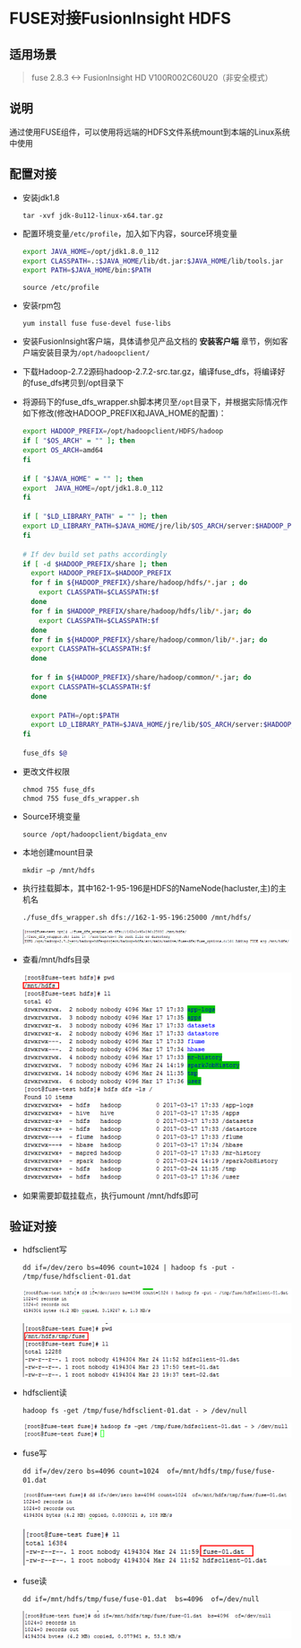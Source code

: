 # FUSE对接FusionInsight HDFS

## 适用场景

> fuse 2.8.3 <-> FusionInsight HD V100R002C60U20（非安全模式）

## 说明

通过使用FUSE组件，可以使用将远端的HDFS文件系统mount到本端的Linux系统中使用

## 配置对接

* 安装jdk1.8
  ```
  tar -xvf jdk-8u112-linux-x64.tar.gz
  ```

* 配置环境变量`/etc/profile`，加入如下内容，source环境变量
  ```bash
  export JAVA_HOME=/opt/jdk1.8.0_112
  export CLASSPATH=.:$JAVA_HOME/lib/dt.jar:$JAVA_HOME/lib/tools.jar
  export PATH=$JAVA_HOME/bin:$PATH
  ```

  ```shell
  source /etc/profile
  ```


* 安装rpm包

  ```
  yum install fuse fuse-devel fuse-libs
  ```

* 安装FusionInsight客户端，具体请参见产品文档的 **安装客户端** 章节，例如客户端安装目录为`/opt/hadoopclient/`

* 下载Hadoop-2.7.2源码hadoop-2.7.2-src.tar.gz，编译fuse_dfs，将编译好的fuse_dfs拷贝到/opt目录下

* 将源码下的fuse_dfs_wrapper.sh脚本拷贝至`/opt`目录下，并根据实际情况作如下修改(修改HADOOP_PREFIX和JAVA_HOME的配置)：
  ```bash
  export HADOOP_PREFIX=/opt/hadoopclient/HDFS/hadoop
  if [ "$OS_ARCH" = "" ]; then
  export OS_ARCH=amd64
  fi

  if [ "$JAVA_HOME" = "" ]; then
  export  JAVA_HOME=/opt/jdk1.8.0_112
  fi

  if [ "$LD_LIBRARY_PATH" = "" ]; then
  export LD_LIBRARY_PATH=$JAVA_HOME/jre/lib/$OS_ARCH/server:$HADOOP_PREFIX/lib/native:/usr/local/lib
  fi

  # If dev build set paths accordingly
  if [ -d $HADOOP_PREFIX/share ]; then
    export HADOOP_PREFIX=$HADOOP_PREFIX
    for f in ${HADOOP_PREFIX}/share/hadoop/hdfs/*.jar ; do
      export CLASSPATH=$CLASSPATH:$f
    done
    for f in $HADOOP_PREFIX/share/hadoop/hdfs/lib/*.jar; do
      export CLASSPATH=$CLASSPATH:$f
    done
    for f in ${HADOOP_PREFIX}/share/hadoop/common/lib/*.jar; do
    export CLASSPATH=$CLASSPATH:$f
    done  

    for f in ${HADOOP_PREFIX}/share/hadoop/common/*.jar; do
    export CLASSPATH=$CLASSPATH:$f
    done

    export PATH=/opt:$PATH
    export LD_LIBRARY_PATH=$JAVA_HOME/jre/lib/$OS_ARCH/server:$HADOOP_PREFIX/lib/native:/usr/local/lib:$LD_LIBRARY_PATH
  fi

  fuse_dfs $@
  ```

* 更改文件权限

  ```
  chmod 755 fuse_dfs
  chmod 755 fuse_dfs_wrapper.sh
  ```


* Source环境变量

  ```
  source /opt/hadoopclient/bigdata_env
  ```

* 本地创建mount目录

  ```
  mkdir –p /mnt/hdfs
  ```

* 执行挂载脚本，其中162-1-95-196是HDFS的NameNode(hacluster,主)的主机名

  ```
  ./fuse_dfs_wrapper.sh dfs://162-1-95-196:25000 /mnt/hdfs/
  ```

  ![](assets/Using_FUSE_with_FusionInsight/image6.png)

* 查看/mnt/hdfs目录

  ![](assets/Using_FUSE_with_FusionInsight/image7.png)

* 如果需要卸载挂载点，执行umount /mnt/hdfs即可

## 验证对接

* hdfsclient写

  ```
  dd if=/dev/zero bs=4096 count=1024 | hadoop fs -put - /tmp/fuse/hdfsclient-01.dat
  ```

  ![](assets/Using_FUSE_with_FusionInsight/image8.png)

  ![](assets/Using_FUSE_with_FusionInsight/image9.png)

* hdfsclient读

  ```
  hadoop fs -get /tmp/fuse/hdfsclient-01.dat - > /dev/null
  ```

  ![](assets/Using_FUSE_with_FusionInsight/image10.png)

* fuse写

  ```
  dd if=/dev/zero bs=4096 count=1024  of=/mnt/hdfs/tmp/fuse/fuse-01.dat
  ```

  ![](assets/Using_FUSE_with_FusionInsight/image11.png)

  ![](assets/Using_FUSE_with_FusionInsight/image12.png)

* fuse读

  ```
  dd if=/mnt/hdfs/tmp/fuse/fuse-01.dat  bs=4096  of=/dev/null
  ```

  ![](assets/Using_FUSE_with_FusionInsight/image13.png)
